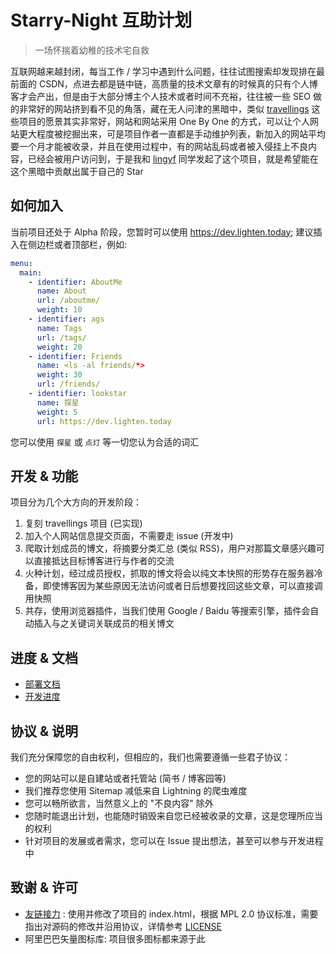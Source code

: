 # Starry-Night 互助计划

> 一场怀揣着幼稚的技术宅自救

互联网越来越封闭，每当工作 / 学习中遇到什么问题，往往试图搜索却发现排在最前面的 CSDN，点进去都是链中链，高质量的技术文章有的时候真的只有个人博客才会产出，但是由于大部分博主个人技术或者时间不充裕，往往被一些 SEO 做的非常好的网站挤到看不见的角落，藏在无人问津的黑暗中，类似 [travellings](https://github.com/volfclub/travellings) 这些项目的愿景其实非常好，网站和网站采用 One By One 的方式，可以让个人网站更大程度被挖掘出来，可是项目作者一直都是手动维护列表，新加入的网站平均要一个月才能被收录，并且在使用过程中，有的网站乱码或者被入侵挂上不良内容，已经会被用户访问到，于是我和 [lingyf](https://github.com/lingyf) 同学发起了这个项目，就是希望能在这个黑暗中贡献出属于自己的 Star

## 如何加入

当前项目还处于 Alpha 阶段，您暂时可以使用 https://dev.lighten.today;  建议插入在侧边栏或者顶部栏，例如:
```yaml
menu:
  main:
    - identifier: AboutMe
      name: About
      url: /aboutme/
      weight: 10
    - identifier: ags
      name: Tags
      url: /tags/
      weight: 20
    - identifier: Friends
      name: <ls -al friends/*>
      weight: 30
      url: /friends/
    - identifier: lookstar
      name: 探星
      weight: 5
      url: https://dev.lighten.today
```
您可以使用 `探星` 或 `点灯` 等一切您认为合适的词汇

## 开发 & 功能

项目分为几个大方向的开发阶段：

1. 复刻 travellings 项目 (已实现)
2. 加入个人网站信息提交页面，不需要走 issue (开发中)
3. 爬取计划成员的博文，将摘要分类汇总 (类似 RSS)，用户对那篇文章感兴趣可以直接抵达目标博客进行与作者的交流
4. 火种计划，经过成员授权，抓取的博文将会以纯文本快照的形势存在服务器冷备，即使博客因为某些原因无法访问或者日后想要找回这些文章，可以直接调用快照
5. 共存，使用浏览器插件，当我们使用 Google / Baidu 等搜索引擎，插件会自动插入与之关键词关联成员的相关博文

## 进度 & 文档

* [部署文档](docs/installation.md)
* [开发进度](docs/development.md)

## 协议 & 说明

我们充分保障您的自由权利，但相应的，我们也需要遵循一些君子协议：

* 您的网站可以是自建站或者托管站 (简书 / 博客园等)
* 我们推荐您使用 Sitemap 减低来自 Lightning 的爬虫难度
* 您可以畅所欲言，当然意义上的 "不良内容" 除外
* 您随时能退出计划，也能随时销毁来自您已经被收录的文章，这是您理所应当的权利
* 针对项目的发展或者需求，您可以在 Issue 提出想法，甚至可以参与开发进程中

## 致谢 & 许可

* [友链接力](https://github.com/volfclub/travellings) : 使用并修改了项目的 index.html，根据 MPL 2.0 协议标准，需要指出对源码的修改并沿用协议，详情参考 [LICENSE](LICENSE)
* 阿里巴巴矢量图标库: 项目很多图标都来源于此
